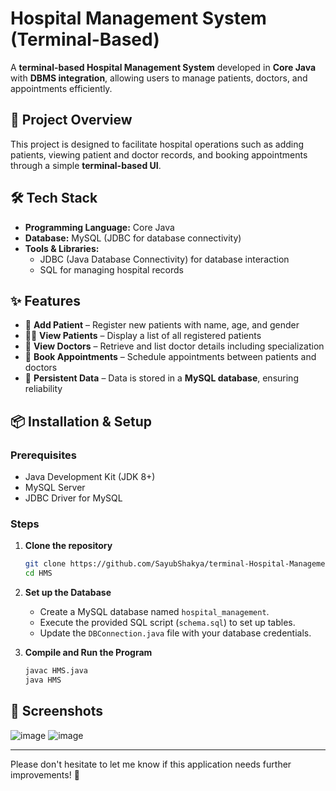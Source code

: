 # Hospital Management System (Terminal-Based)

A **terminal-based Hospital Management System** developed in **Core Java** with **DBMS integration**, allowing users to manage patients, doctors, and appointments efficiently.

## 🚀 Project Overview
This project is designed to facilitate hospital operations such as adding patients, viewing patient and doctor records, and booking appointments through a simple **terminal-based UI**.

## 🛠️ Tech Stack
- **Programming Language:** Core Java
- **Database:** MySQL (JDBC for database connectivity)
- **Tools & Libraries:**
  - JDBC (Java Database Connectivity) for database interaction
  - SQL for managing hospital records

## ✨ Features
- 🏥 **Add Patient** – Register new patients with name, age, and gender
- 👩‍⚕️ **View Patients** – Display a list of all registered patients
- 🏥 **View Doctors** – Retrieve and list doctor details including specialization
- 📅 **Book Appointments** – Schedule appointments between patients and doctors
- 🔄 **Persistent Data** – Data is stored in a **MySQL database**, ensuring reliability

## 📦 Installation & Setup
### Prerequisites
- Java Development Kit (JDK 8+)
- MySQL Server
- JDBC Driver for MySQL

### Steps
1. **Clone the repository**
   ```sh
   git clone https://github.com/SayubShakya/terminal-Hospital-Management-System.git
   cd HMS
   ```
2. **Set up the Database**
   - Create a MySQL database named `hospital_management`.
   - Execute the provided SQL script (`schema.sql`) to set up tables.
   - Update the `DBConnection.java` file with your database credentials.

3. **Compile and Run the Program**
   ```sh
   javac HMS.java
   java HMS
   ```

## 📸 Screenshots
![image](https://github.com/user-attachments/assets/2a102319-9711-4dd8-8167-2d135da271be)
![image](https://github.com/user-attachments/assets/f118ee38-dd09-46b8-b027-f4be3fb6b914)






---
Please don't hesitate to let me know if this application needs further improvements! 🚀
